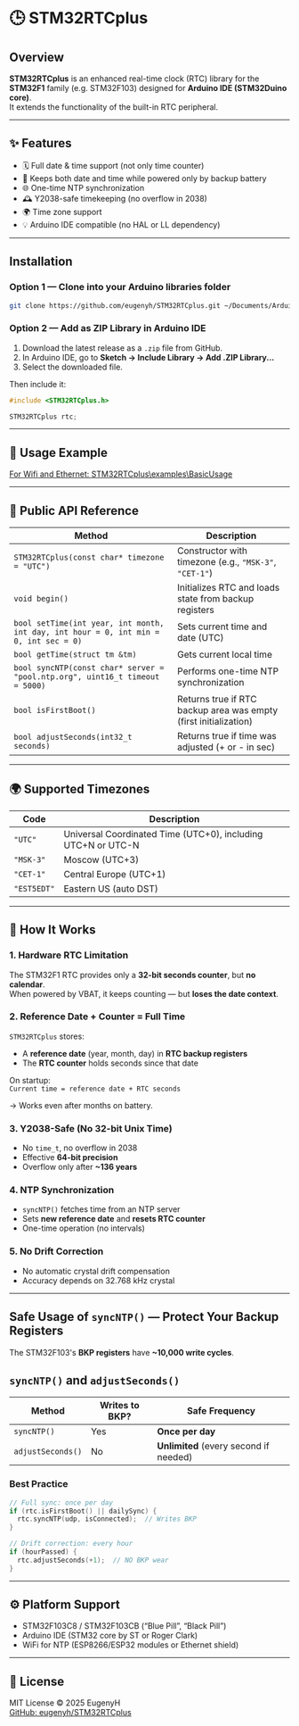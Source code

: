 # 🕒 STM32RTCplus

## Overview  
**STM32RTCplus** is an enhanced real-time clock (RTC) library for the **STM32F1** family (e.g. STM32F103) designed for **Arduino IDE (STM32Duino core)**.  
It extends the functionality of the built-in RTC peripheral.

---

## ✨ Features

- 🗓 Full date & time support (not only time counter)
- 🔋 Keeps both date and time while powered only by backup battery
- 🌐 One-time NTP synchronization
- 🕰 Y2038-safe timekeeping (no overflow in 2038)
- 🌍 Time zone support
- 💡 Arduino IDE compatible (no HAL or LL dependency)

---

## Installation  

### Option 1 — Clone into your Arduino libraries folder  
```bash
git clone https://github.com/eugenyh/STM32RTCplus.git ~/Documents/Arduino/libraries/STM32RTCplus
```

### Option 2 — Add as ZIP Library in Arduino IDE  
1. Download the latest release as a `.zip` file from GitHub.  
2. In Arduino IDE, go to **Sketch → Include Library → Add .ZIP Library...**  
3. Select the downloaded file.  

Then include it:
```cpp
#include <STM32RTCplus.h>

STM32RTCplus rtc;
```

---
## 🚀 Usage Example

[For Wifi and Ethernet: STM32RTCplus\examples\BasicUsage](https://github.com/eugenyh/STM32RTCplus/tree/main/examples/BasicUsage)

---

## 🧩 Public API Reference

| Method | Description |
|--------|--------------|
| `STM32RTCplus(const char* timezone = "UTC")` | Constructor with timezone (e.g., `"MSK-3"`, `"CET-1"`) |
| `void begin()` | Initializes RTC and loads state from backup registers |
| `bool setTime(int year, int month, int day, int hour = 0, int min = 0, int sec = 0)` | Sets current time and date (UTC) |
| `bool getTime(struct tm &tm)` | Gets current local time |
| `bool syncNTP(const char* server = "pool.ntp.org", uint16_t timeout = 5000)` | Performs one-time NTP synchronization |
| `bool isFirstBoot()` | Returns true if RTC backup area was empty (first initialization) |
| `bool adjustSeconds(int32_t seconds) ` | Returns true if time was adjusted (+ or - in sec) |

---

## 🌍 Supported Timezones

| Code | Description |
|------|--------------|
| `"UTC"` | Universal Coordinated Time (UTC+0), including UTC+N or UTC-N |
| `"MSK-3"` | Moscow (UTC+3) |
| `"CET-1"` | Central Europe (UTC+1) |
| `"EST5EDT"` | Eastern US (auto DST) |

---

## 🧠 How It Works

### 1. Hardware RTC Limitation
The STM32F1 RTC provides only a **32-bit seconds counter**, but **no calendar**.  
When powered by VBAT, it keeps counting — but **loses the date context**.

### 2. Reference Date + Counter = Full Time
`STM32RTCplus` stores:
- A **reference date** (year, month, day) in **RTC backup registers**
- The **RTC counter** holds seconds since that date

On startup:  
`Current time = reference date + RTC seconds`

→ Works even after months on battery.

### 3. Y2038-Safe (No 32-bit Unix Time)
- No `time_t`, no overflow in 2038
- Effective **64-bit precision**
- Overflow only after **~136 years**

### 4. NTP Synchronization
- `syncNTP()` fetches time from an NTP server
- Sets **new reference date** and **resets RTC counter**
- One-time operation (no intervals)

### 5. No Drift Correction
- No automatic crystal drift compensation
- Accuracy depends on 32.768 kHz crystal

---
## Safe Usage of `syncNTP()` — Protect Your Backup Registers

The STM32F103's **BKP registers** have **~10,000 write cycles**.

## `syncNTP()` and `adjustSeconds()`

| Method | Writes to BKP? | Safe Frequency |
|-------|----------------|----------------|
| `syncNTP()` | Yes | **Once per day** |
| `adjustSeconds()` | No | **Unlimited** (every second if needed) |

### Best Practice

```cpp
// Full sync: once per day
if (rtc.isFirstBoot() || dailySync) {
  rtc.syncNTP(udp, isConnected);  // Writes BKP
}

// Drift correction: every hour
if (hourPassed) {
  rtc.adjustSeconds(+1);  // NO BKP wear
}
```

---


## ⚙️ Platform Support

- STM32F103C8 / STM32F103CB (“Blue Pill”, “Black Pill”)  
- Arduino IDE (STM32 core by ST or Roger Clark)  
- WiFi for NTP (ESP8266/ESP32 modules or Ethernet shield)

---

## 🧾 License

MIT License © 2025 EugenyH  
[GitHub: eugenyh/STM32RTCplus](https://github.com/eugenyh/STM32RTCplus)
